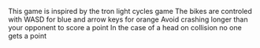 This game is inspired by the tron light cycles game
The bikes are controled with WASD for blue and arrow keys for orange
Avoid crashing longer than your opponent to score a point
In the case of a head on collision no one gets a point
